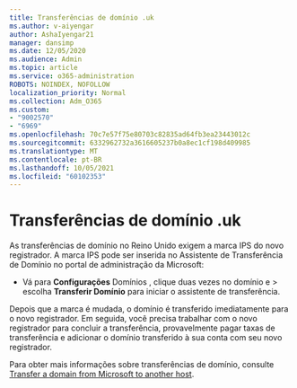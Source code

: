 ```yaml
---
title: Transferências de domínio .uk
ms.author: v-aiyengar
author: AshaIyengar21
manager: dansimp
ms.date: 12/05/2020
ms.audience: Admin
ms.topic: article
ms.service: o365-administration
ROBOTS: NOINDEX, NOFOLLOW
localization_priority: Normal
ms.collection: Adm_O365
ms.custom:
- "9002570"
- "6969"
ms.openlocfilehash: 70c7e57f75e80703c82835ad64fb3ea23443012c
ms.sourcegitcommit: 6332962732a3616605237b0a8ec1cf198d409985
ms.translationtype: MT
ms.contentlocale: pt-BR
ms.lasthandoff: 10/05/2021
ms.locfileid: "60102353"
---
```

# <a name="uk-domain-transfers"></a>Transferências de domínio .uk

As transferências de domínio no Reino Unido exigem a marca IPS do novo registrador. A marca IPS pode ser inserida no Assistente de Transferência de Domínio no portal de administração da Microsoft:

- Vá para **Configurações** Domínios , clique duas vezes no domínio e  >  [](https://admin.microsoft.com/#/Domains)escolha **Transferir Domínio** para iniciar o assistente de transferência.

Depois que a marca é mudada, o domínio é transferido imediatamente para o novo registrador. Em seguida, você precisa trabalhar com o novo registrador para concluir a transferência, provavelmente pagar taxas de transferência e adicionar o domínio transferido à sua conta com seu novo registrador.

Para obter mais informações sobre transferências de domínio, consulte [Transfer a domain from Microsoft to another host](https://docs.microsoft.com/microsoft-365/admin/get-help-with-domains/transfer-a-domain-from-microsoft-to-another-host).
